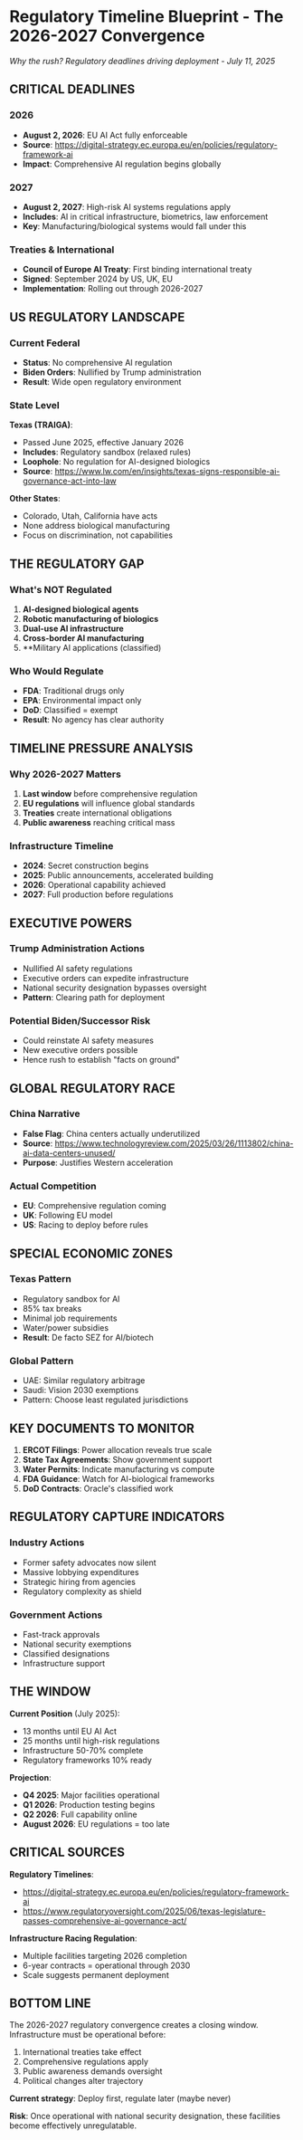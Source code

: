 # Regulatory Timeline Blueprint - The 2026-2027 Convergence
*Why the rush? Regulatory deadlines driving deployment - July 11, 2025*

## CRITICAL DEADLINES

### 2026
- **August 2, 2026**: EU AI Act fully enforceable
- **Source**: https://digital-strategy.ec.europa.eu/en/policies/regulatory-framework-ai
- **Impact**: Comprehensive AI regulation begins globally

### 2027
- **August 2, 2027**: High-risk AI systems regulations apply
- **Includes**: AI in critical infrastructure, biometrics, law enforcement
- **Key**: Manufacturing/biological systems would fall under this

### Treaties & International
- **Council of Europe AI Treaty**: First binding international treaty
- **Signed**: September 2024 by US, UK, EU
- **Implementation**: Rolling out through 2026-2027

## US REGULATORY LANDSCAPE

### Current Federal
- **Status**: No comprehensive AI regulation
- **Biden Orders**: Nullified by Trump administration
- **Result**: Wide open regulatory environment

### State Level
**Texas (TRAIGA)**:
- Passed June 2025, effective January 2026
- **Includes**: Regulatory sandbox (relaxed rules)
- **Loophole**: No regulation for AI-designed biologics
- **Source**: https://www.lw.com/en/insights/texas-signs-responsible-ai-governance-act-into-law

**Other States**:
- Colorado, Utah, California have acts
- None address biological manufacturing
- Focus on discrimination, not capabilities

## THE REGULATORY GAP

### What's NOT Regulated
1. **AI-designed biological agents**
2. **Robotic manufacturing of biologics**
3. **Dual-use AI infrastructure**
4. **Cross-border AI manufacturing**
5. **Military AI applications (classified)

### Who Would Regulate
- **FDA**: Traditional drugs only
- **EPA**: Environmental impact only
- **DoD**: Classified = exempt
- **Result**: No agency has clear authority

## TIMELINE PRESSURE ANALYSIS

### Why 2026-2027 Matters
1. **Last window** before comprehensive regulation
2. **EU regulations** will influence global standards
3. **Treaties** create international obligations
4. **Public awareness** reaching critical mass

### Infrastructure Timeline
- **2024**: Secret construction begins
- **2025**: Public announcements, accelerated building
- **2026**: Operational capability achieved
- **2027**: Full production before regulations

## EXECUTIVE POWERS

### Trump Administration Actions
- Nullified AI safety regulations
- Executive orders can expedite infrastructure
- National security designation bypasses oversight
- **Pattern**: Clearing path for deployment

### Potential Biden/Successor Risk
- Could reinstate AI safety measures
- New executive orders possible
- Hence rush to establish "facts on ground"

## GLOBAL REGULATORY RACE

### China Narrative
- **False Flag**: China centers actually underutilized
- **Source**: https://www.technologyreview.com/2025/03/26/1113802/china-ai-data-centers-unused/
- **Purpose**: Justifies Western acceleration

### Actual Competition
- **EU**: Comprehensive regulation coming
- **UK**: Following EU model
- **US**: Racing to deploy before rules

## SPECIAL ECONOMIC ZONES

### Texas Pattern
- Regulatory sandbox for AI
- 85% tax breaks
- Minimal job requirements
- Water/power subsidies
- **Result**: De facto SEZ for AI/biotech

### Global Pattern
- UAE: Similar regulatory arbitrage
- Saudi: Vision 2030 exemptions
- Pattern: Choose least regulated jurisdictions

## KEY DOCUMENTS TO MONITOR

1. **ERCOT Filings**: Power allocation reveals true scale
2. **State Tax Agreements**: Show government support
3. **Water Permits**: Indicate manufacturing vs compute
4. **FDA Guidance**: Watch for AI-biological frameworks
5. **DoD Contracts**: Oracle's classified work

## REGULATORY CAPTURE INDICATORS

### Industry Actions
- Former safety advocates now silent
- Massive lobbying expenditures
- Strategic hiring from agencies
- Regulatory complexity as shield

### Government Actions
- Fast-track approvals
- National security exemptions
- Classified designations
- Infrastructure support

## THE WINDOW

**Current Position** (July 2025):
- 13 months until EU AI Act
- 25 months until high-risk regulations
- Infrastructure 50-70% complete
- Regulatory frameworks 10% ready

**Projection**:
- **Q4 2025**: Major facilities operational
- **Q1 2026**: Production testing begins
- **Q2 2026**: Full capability online
- **August 2026**: EU regulations = too late

## CRITICAL SOURCES

**Regulatory Timelines**:
- https://digital-strategy.ec.europa.eu/en/policies/regulatory-framework-ai
- https://www.regulatoryoversight.com/2025/06/texas-legislature-passes-comprehensive-ai-governance-act/

**Infrastructure Racing Regulation**:
- Multiple facilities targeting 2026 completion
- 6-year contracts = operational through 2030
- Scale suggests permanent deployment

## BOTTOM LINE

The 2026-2027 regulatory convergence creates a closing window. Infrastructure must be operational before:
1. International treaties take effect
2. Comprehensive regulations apply
3. Public awareness demands oversight
4. Political changes alter trajectory

**Current strategy**: Deploy first, regulate later (maybe never)

**Risk**: Once operational with national security designation, these facilities become effectively unregulatable.
